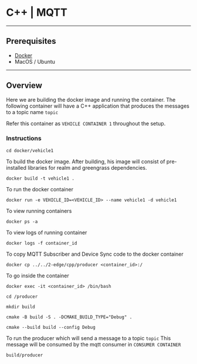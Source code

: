 # C++ | MQTT
---

## Prerequisites

* [Docker](https://www.docker.com/products/docker-desktop/) 
* MacOS / Ubuntu

----

## Overview

Here we are building the docker image and running the container. The following container will have a C++ application that produces the messages to a topic name `topic`

Refer this container as `VEHICLE CONTAINER 1` throughout the setup.

### Instructions

```
cd docker/vehicle1
```

To build the docker image. After building, his image will consist of pre-installed libraries for realm and greengrass dependencies.

```
docker build -t vehicle1 .
```

To run the docker container

```
docker run -e VEHICLE_ID=<VEHICLE_ID> --name vehicle1 -d vehicle1
```

To view running containers

```
docker ps -a
```

To view logs of running container


```
docker logs -f container_id
```

To copy MQTT Subscriber and Device Sync code to the docker container

```
docker cp ../../2-edge/cpp/producer <container_id>:/
```

To go inside the container

```
docker exec -it <container_id> /bin/bash
```

```
cd /producer

mkdir build

cmake -B build -S . -DCMAKE_BUILD_TYPE="Debug" .

cmake --build build --config Debug
```


To run the producer which will send a message to a topic `topic` This message will be consumed by the mqtt consumer in `CONSUMER CONTAINER`

```
build/producer
```
